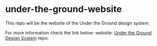 # under-the-ground-website

This repo will be the website of the Under the Ground design system.

For more information check the link below:
website:
<a href="https://github.com/undertheground/design-system">Under the Ground Design System</a>
repo:
<a href="https://undertheground.wishwork.org"></a>

